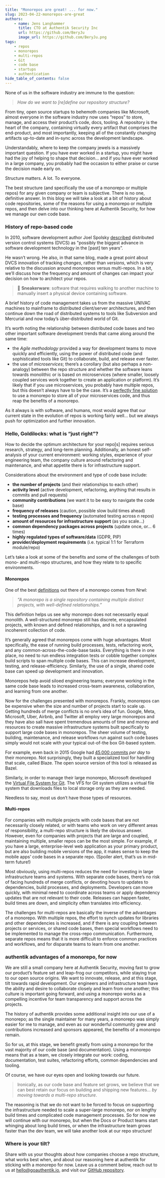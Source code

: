 ```yaml
---
title: "Monorepos are great! ... for now."
slug: 2023-04-22-monorepos-are-great
authors:
    - name: Jens Langhammer
      title: CTO at Authentik Security Inc
      url: https://github.com/BeryJu
      image_url: https://github.com/BeryJu.png
tags:
    - repos
    - monorepos
    - multi-repos
    - Git
    - code base
    - startups
    - authentication
hide_table_of_contents: false
---
```


None of us in the software industry are immune to the question:

> _How do we want to [re]define our repository structure?_

<!--truncate-->

From tiny, open source startups to behemoth companies like Microsoft, almost everyone in the software industry now uses “repos” to store, manage, and access their product’s code, docs, tooling. A repository is the heart of the company, containing virtually every artifact that comprises the end-product, and most importantly, keeping all of the constantly changing artifacts up-to-date and in-sync across the development landscape.

Understandably, where to keep the company jewels is a massively important question. If you have ever worked in a startup, you might have had the joy of helping to shape that decision… and if you have ever worked in a large company, you probably had the occasion to either praise or curse the decision made early on.

Structure matters. A lot. To everyone.

The best structure (and specifically the use of a monorepo or multiple repos) for any given company or team is subjective. There is no one, definitive answer. In this blog we will take a look at a bit of history about code repositories, some of the reasons for using a monorepo or multiple repos, and then delve into our thinking here at Authentik Security, for how we manage our own code base.

### History of repo-based code

In 2010, software development author Joel Spolsky [described](https://www.joelonsoftware.com/2010/03/17/distributed-version-control-is-here-to-stay-baby/) distributed version control systems (DVCS) as "possibly the biggest advance in software development technology in the [past] ten years”.

He wasn’t wrong. He also, in that same blog, made a great point about DVCS innovation of tracking _changes_, rather than _versions_, which is very relative to the discussion around monorepos versus multi-repos. In a bit, we’ll discuss how the frequency and amount of changes can impact your decision on how to architect your repos.

> 👟 **Sneakerware**: software that requires walking to another machine to manually insert a physical device containing software.

A brief history of code management takes us from the massive UNIVAC machines to mainframe to distributed client/server architectures, and then continue down the road of distributed systems to tools like Subversion and Mercurial and now today’s über-distributed world of Git.

It’s worth noting the relationship between distributed code bases and two other important software development trends that came along around the same time:

-   the _Agile methodology_ provided a way for development teams to move quickly and efficiently, using the power of distributed code (and sophisticated tools like Git) to collaborate, build, and release ever faster.
-   the use of _microservices_; there’s a corollary (but also perhaps a non-analogy) between the repo structure and whether the software leans towards monolithic or is based on microservices (where smaller, loosely coupled services work together to create an application or platform). It’s likely that if you use microservices, you probably have multiple repos, but this doesn’t always have to be the case. It’s a [perfectly fine solution](https://medium.com/taxfix/scaling-microservices-architecture-using-monorepo-domain-driven-design-ced48351a36d) to use a monorepo to store all of your microservices code, and thus reap the benefits of a monorepo.

As it always is with software, and humans, most would agree that our current state in the evolution of repos is working fairly well… but we always push for optimization and further innovation.

### Hello, Goldilocks: what is “just right”?

How to decide the optimum architecture for your repo[s] requires serious research, strategy, and long-term planning. Additionally, an honest self-analysis of your current environment: working styles, experience of your engineering team, the company culture around refactoring and maintenance, and what appetite there is for infrastructure support.

Considerations about the environment and type of code base include:

-   **the number of projects** (and their relationships to each other)
-   **activity level** (active development, refactoring, anything that results in commits and pull requests)
-   **community contributions** (we want it to be easy to navigate the code base)
-   **frequency of releases** (caution, possible slow build times ahead)
-   **testing processes and frequency** (automated testing across _n_ repos)
-   **amount of resources for infrastructure support** (as you scale…)
-   **common dependency packages across projects** (update once, or… 6 times)
-   **highly regulated types of software/data** (GDPR, PIP)
-   **provider/deployment requirements** (i.e. typical 1:1 for Terraform module/repo)

Let’s take a look at some of the benefits and some of the challenges of both mono- and multi-repo structures, and how they relate to to specific environments.

#### Monorepos

One of the best [definitions](https://monorepo.tools/) out there of a monorepo comes from Nrwl:

> _“A monorepo is a single repository containing multiple distinct projects, with well-defined relationships.”_

This definition helps us see why monorepo does not necessarily equal monolith. A well-structured monorepo still has discrete, encapsulated projects, with known and defined relationships, and is not a sprawling incoherent collection of code.

It’s generally agreed that monorepos come with huge advantages. Most specifically, the ease of running build processes, tests, refactoring work, and any common-across-the-code-base tasks. Everything is there in one place, no need to run endless integration tests or cobble together complex build scripts to span multiple code bases. This can increase development, testing, and release-efficiency. Similarly, the use of a single, shared code base can speed up development and innovation.

Monorepos help avoid siloed engineering teams; everyone working in the same code base leads to increased cross-team awareness, collaboration, and learning from one another.

Now for the challenges presented with monorepos. Frankly, monorepos can be expensive when the size and number of projects start to scale up. Getting hundreds of merge conflicts is no one’s idea of fun. Google, Meta, Microsoft, Uber, Airbnb, and Twitter all employ very large monorepos and they have also sall have spent tremendous amounts of time and money and resources to create massive infrastructure systems built specifically to support large code bases in monorepos. The sheer volume of testing, building, maintenance, and release workflows run against such code bases simply would not scale with your typical out-of-the box Git-based system.

For example, even back in 2015 Google had [45,000 commits](https://www.youtube.com/watch?v=W71BTkUbdqE) _per day_ to their monorepo. Not surprisingly, they built a specialized tool for handling that scale, called Blaze. The open source version of this tool is released as Bazel.

Similarly, in order to manage their large monorepo, Microsoft developed the [Virtual File System for Git](https://en.wikipedia.org/wiki/Virtual_File_System_for_Git). The VFS for Git system utilizes a virtual file system that downloads files to local storage only as they are needed.

Needless to say, most us don’t have those types of resources.

#### Multi-repos

For companies with multiple projects with code bases that are not necessarily closely related, or with teams who work on very different areas of responsibility, a multi-repo structure is likely the obvious answer. However, even for companies with projects that are large and coupled, maintaining multiple, smaller repos can be the most simple. For example, if you have a large, enterprise-level web application as your primary product, but are also building mobile versions of the app, it makes sense to keep the mobile apps’ code bases in a separate repo. (Spoiler alert, that’s us in mid-term future!)

Most obviously, using multi-repos reduces the need for investing in large infrastructure teams and systems. With separate code bases, there’s no risk of facing hundreds of merge conflicts, or devoting hours to updates to dependencies, build processes, and deployments. Developers can move quickly, with minimal need to coordinate across teams or apply dependency updates that are not relevant to their code. Releases can happen faster, build times are down, and simplicity often translates into efficiency.

The challenges for multi-repos are basically the inverse of the advantages of a monorepo. With multiple repos, the effort to synch updates for libraries and other dependencies is increased, and if there is any coupling between projects or services, or shared code bases, then special workflows need to be implemented to manage the cross-repo communication. Furthermore, separate repos means that it is more difficult to enforce common practices and workflows, and for disparate teams to learn from one another.

### authentik advantages of a monorepo, for now

We are still a small company here at Authentik Security, moving fast to grow our product’s feature set and leap-frog our competitors, while staying true to our open source origins. We want to innovate, release, and at this stage, tilt towards rapid development. Our engineers and infrastructure team have the ability and desire to collaborate closely and learn from one another; this culture is important going forward, and using a monorepo works as a compelling incentive for team transparency and support across the projects.

The history of authentik provides some additional insight into our use of a monorepo; as the single maintainer for many years, a monorepo was simply easier for me to manage, and even as our wonderful community grew and contributions increased and sponsors appeared, the benefits of a monorepo remain.

So for us, at this stage, we benefit greatly from using a monorepo for the vast majority of our code base (and documentation). Using a monorepo means that as a team, we closely integrate our work: coding, documentation, test suites, refactoring efforts, common dependencies and tooling.

Of course, we have our eyes open and looking towards our future.

> Ironically, as our code base and feature set grows, we believe that we can best retain our focus on building and shipping new features… _by moving towards a multi-repo structure_.

The reasoning is that we do not want to be forced to focus on supporting the infrastructure needed to scale a super-large monorepo, nor on lengthy build times and complicated code management processes. So for now we will continue with our monorepo, but when the Docs or Product teams start whinging about long build times, or when the infrastructure team grows faster than the dev team, we will take another look at our repo structure!

### Where is your tilt?

Share with us your thoughts about how companies choose a repo structure, what works best when, and about our reasoning here at authentik for sticking with a monorepo for now. Leave us a comment below, reach out to us at hello@goauthentik.io, and visit our [GitHub repository](https://github.com/goauthentik/authentik).
